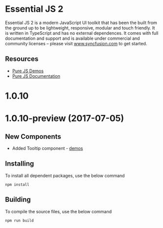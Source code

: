 # Essential JS 2

Essential JS 2 is a modern JavaScript UI toolkit that has been the built from the ground up to be lightweight, responsive, modular and touch friendly. It is written in TypeScript and has no external dependences. It comes with full documentation and support and is available under commercial and community licenses – please visit www.syncfusion.com to get started.  

## Resources
* [Pure JS Demos](http://ej2.syncfusion.com/demos/)  
* [Pure JS Documentation](http://ej2.syncfusion.com/documentation/)

# 1.0.10

# 1.0.10-preview (2017-07-05)

## New Components

- Added Tooltip component - [demos](http://ej2.syncfusion.com/demos/#/tooltip/default.html)

## Installing

To install all dependent packages, use the below command

```
npm install
```

## Building

To compile the source files, use the below command

```
npm run build
```